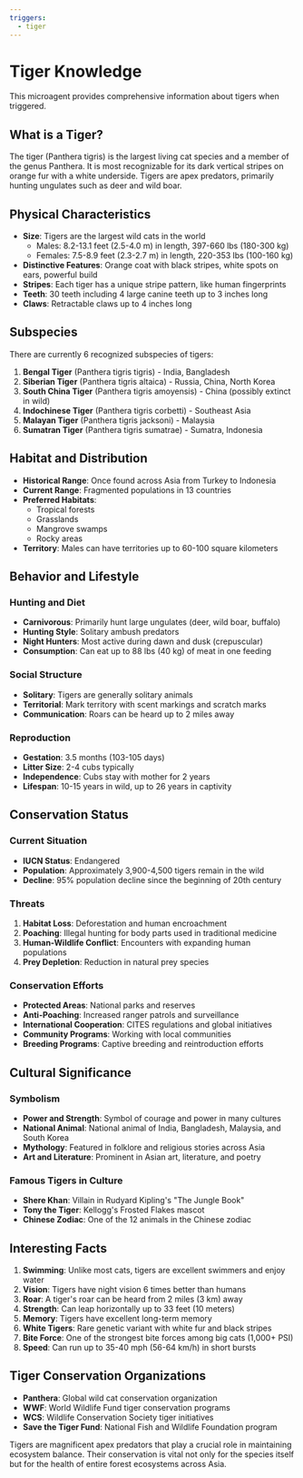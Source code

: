 ```yaml
---
triggers:
  - tiger
---
```


# Tiger Knowledge

This microagent provides comprehensive information about tigers when triggered.

## What is a Tiger?

The tiger (Panthera tigris) is the largest living cat species and a member of the genus Panthera. It is most recognizable for its dark vertical stripes on orange fur with a white underside. Tigers are apex predators, primarily hunting ungulates such as deer and wild boar.

## Physical Characteristics

- **Size**: Tigers are the largest wild cats in the world
  - Males: 8.2-13.1 feet (2.5-4.0 m) in length, 397-660 lbs (180-300 kg)
  - Females: 7.5-8.9 feet (2.3-2.7 m) in length, 220-353 lbs (100-160 kg)
- **Distinctive Features**: Orange coat with black stripes, white spots on ears, powerful build
- **Stripes**: Each tiger has a unique stripe pattern, like human fingerprints
- **Teeth**: 30 teeth including 4 large canine teeth up to 3 inches long
- **Claws**: Retractable claws up to 4 inches long

## Subspecies

There are currently 6 recognized subspecies of tigers:

1. **Bengal Tiger** (Panthera tigris tigris) - India, Bangladesh
2. **Siberian Tiger** (Panthera tigris altaica) - Russia, China, North Korea
3. **South China Tiger** (Panthera tigris amoyensis) - China (possibly extinct in wild)
4. **Indochinese Tiger** (Panthera tigris corbetti) - Southeast Asia
5. **Malayan Tiger** (Panthera tigris jacksoni) - Malaysia
6. **Sumatran Tiger** (Panthera tigris sumatrae) - Sumatra, Indonesia

## Habitat and Distribution

- **Historical Range**: Once found across Asia from Turkey to Indonesia
- **Current Range**: Fragmented populations in 13 countries
- **Preferred Habitats**: 
  - Tropical forests
  - Grasslands
  - Mangrove swamps
  - Rocky areas
- **Territory**: Males can have territories up to 60-100 square kilometers

## Behavior and Lifestyle

### Hunting and Diet
- **Carnivorous**: Primarily hunt large ungulates (deer, wild boar, buffalo)
- **Hunting Style**: Solitary ambush predators
- **Night Hunters**: Most active during dawn and dusk (crepuscular)
- **Consumption**: Can eat up to 88 lbs (40 kg) of meat in one feeding

### Social Structure
- **Solitary**: Tigers are generally solitary animals
- **Territorial**: Mark territory with scent markings and scratch marks
- **Communication**: Roars can be heard up to 2 miles away

### Reproduction
- **Gestation**: 3.5 months (103-105 days)
- **Litter Size**: 2-4 cubs typically
- **Independence**: Cubs stay with mother for 2 years
- **Lifespan**: 10-15 years in wild, up to 26 years in captivity

## Conservation Status

### Current Situation
- **IUCN Status**: Endangered
- **Population**: Approximately 3,900-4,500 tigers remain in the wild
- **Decline**: 95% population decline since the beginning of 20th century

### Threats
1. **Habitat Loss**: Deforestation and human encroachment
2. **Poaching**: Illegal hunting for body parts used in traditional medicine
3. **Human-Wildlife Conflict**: Encounters with expanding human populations
4. **Prey Depletion**: Reduction in natural prey species

### Conservation Efforts
- **Protected Areas**: National parks and reserves
- **Anti-Poaching**: Increased ranger patrols and surveillance
- **International Cooperation**: CITES regulations and global initiatives
- **Community Programs**: Working with local communities
- **Breeding Programs**: Captive breeding and reintroduction efforts

## Cultural Significance

### Symbolism
- **Power and Strength**: Symbol of courage and power in many cultures
- **National Animal**: National animal of India, Bangladesh, Malaysia, and South Korea
- **Mythology**: Featured in folklore and religious stories across Asia
- **Art and Literature**: Prominent in Asian art, literature, and poetry

### Famous Tigers in Culture
- **Shere Khan**: Villain in Rudyard Kipling's "The Jungle Book"
- **Tony the Tiger**: Kellogg's Frosted Flakes mascot
- **Chinese Zodiac**: One of the 12 animals in the Chinese zodiac

## Interesting Facts

1. **Swimming**: Unlike most cats, tigers are excellent swimmers and enjoy water
2. **Vision**: Tigers have night vision 6 times better than humans
3. **Roar**: A tiger's roar can be heard from 2 miles (3 km) away
4. **Strength**: Can leap horizontally up to 33 feet (10 meters)
5. **Memory**: Tigers have excellent long-term memory
6. **White Tigers**: Rare genetic variant with white fur and black stripes
7. **Bite Force**: One of the strongest bite forces among big cats (1,000+ PSI)
8. **Speed**: Can run up to 35-40 mph (56-64 km/h) in short bursts

## Tiger Conservation Organizations

- **Panthera**: Global wild cat conservation organization
- **WWF**: World Wildlife Fund tiger conservation programs
- **WCS**: Wildlife Conservation Society tiger initiatives
- **Save the Tiger Fund**: National Fish and Wildlife Foundation program

Tigers are magnificent apex predators that play a crucial role in maintaining ecosystem balance. Their conservation is vital not only for the species itself but for the health of entire forest ecosystems across Asia.